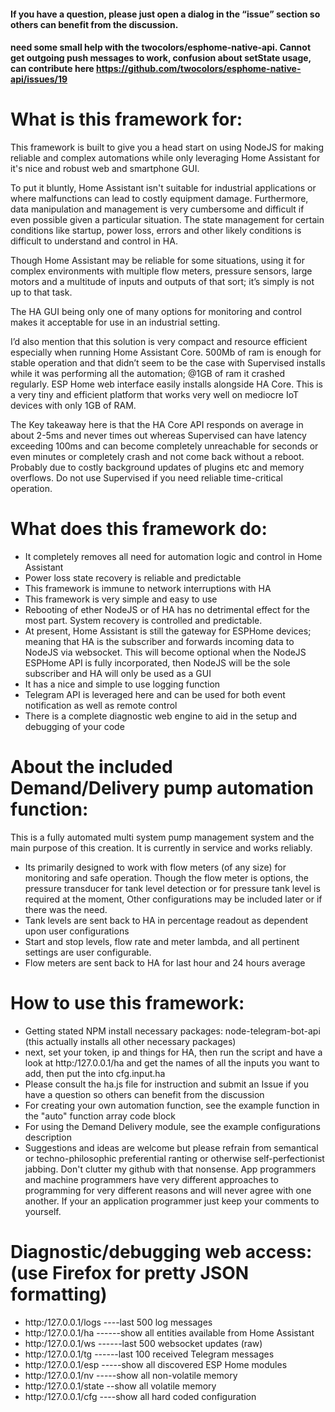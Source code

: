 #### If you have a question, please just open a dialog in the “issue” section so others can benefit from the discussion. 

#### need some small help with the twocolors/esphome-native-api. Cannot get outgoing push messages to work, confusion about setState usage, can contribute here https://github.com/twocolors/esphome-native-api/issues/19 


# What is this framework for:

This framework is built to give you a head start on using NodeJS for making reliable and complex automations while only leveraging Home Assistant for it's nice and robust web and smartphone GUI. 

To put it bluntly, Home Assistant isn't suitable for industrial applications or where malfunctions can lead to costly equipment damage. Furthermore, data manipulation and management is very cumbersome and difficult if even possible given a particular situation. The state management for certain conditions like startup, power loss, errors and other likely conditions is difficult to understand and control in HA. 

Though Home Assistant may be reliable for some situations, using it for complex environments with multiple flow meters, pressure sensors, large motors and a multitude of inputs and outputs of that sort; it’s simply is not up to that task.  

The HA GUI being only one of many options for monitoring and control makes it acceptable for use in an industrial setting. 

I’d also mention that this solution is very compact and resource efficient especially when running Home Assistant Core. 500Mb of ram is enough for stable operation and that didn’t seem to be the case with Supervised installs while it was performing all the automation; @1GB of ram it crashed regularly. ESP Home web interface easily installs alongside HA Core. This is a very tiny and efficient platform that works very well on mediocre IoT devices with only 1GB of RAM.

The Key takeaway here is that the HA Core API responds on average in about 2-5ms and never times out whereas Supervised can have latency exceeding 100ms and can become completely unreachable for seconds or even minutes or completely crash and not come back without a reboot. Probably due to costly background updates of plugins etc and memory overflows. Do not use Supervised if you need reliable time-critical operation. 


# What does this framework do:

* It completely removes all need for automation logic and control in Home Assistant
* Power loss state recovery is reliable and predictable
* This framework is immune to network interruptions with HA
* This framework is very simple and easy to use
* Rebooting of ether NodeJS or of HA has no detrimental effect for the most part. System recovery is controlled and predictable. 
* At present, Home Assistant is still the gateway for ESPHome devices; meaning that HA is the subscriber and forwards incoming data to NodeJS via websocket. This will become optional when the NodeJS ESPHome API is fully incorporated, then NodeJS will be the sole subscriber and HA will only be used as a GUI
* It has a nice and simple to use logging function
* Telegram API is leveraged here and can be used for both event notification as well as remote control
* There is a complete diagnostic web engine to aid in the setup and debugging of your code

# About the included Demand/Delivery pump automation function:

This is a fully automated multi system pump management system and the main purpose of this creation. It is currently in service and works reliably. 

* Its primarily designed to work with flow meters (of any size) for monitoring and safe operation. Though the flow meter is options, the pressure transducer for tank level detection or for pressure tank level is required at the moment, Other configurations may be included later or if there was the need.
* Tank levels are sent back to HA in percentage readout as dependent upon user configurations
* Start and stop levels, flow rate and meter lambda, and all pertinent settings are user configurable.
* Flow meters are sent back to HA for last hour and 24 hours average


# How to use this framework:

* Getting stated NPM install necessary packages: node-telegram-bot-api (this actually installs all other necessary packages)
* next, set your token, ip and things for HA, then run the script and have a look at  http:/127.0.0.1/ha  and get the names of all the inputs you want to add, then put the into  cfg.input.ha
* Please consult the ha.js file for instruction and submit an Issue if you have a question so others can benefit from the discussion
* For creating your own automation function, see the example function in the "auto" function array code block
* For using the Demand Delivery module, see the example configurations description
* Suggestions and ideas are welcome but please refrain from semantical or techno-philosophic preferential ranting or otherwise self-perfectionist jabbing. Don't clutter my github with that nonsense. App programmers and machine  programmers have very different approaches to programming for very different reasons and will never agree with one another. If your an application programmer just keep your comments to yourself.

# Diagnostic/debugging web access: (use Firefox for pretty JSON formatting)

* http:/127.0.0.1/logs         ----last 500 log messages
* http:/127.0.0.1/ha           ------show all entities available from Home Assistant
* http:/127.0.0.1/ws           ------last 500 websocket updates (raw)
* http:/127.0.0.1/tg           ------last 100 received Telegram messages 
* http:/127.0.0.1/esp          -----show all discovered ESP Home modules
* http:/127.0.0.1/nv           -----show all non-volatile memory
* http:/127.0.0.1/state        --show all volatile memory
* http:/127.0.0.1/cfg          ----show all hard coded configuration
